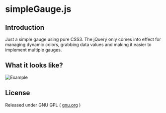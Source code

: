 simpleGauge.js
===========

Introduction
----------------

Just a simple gauge using pure CSS3. The jQuery only comes into effect for managing dynamic colors, grabbing data values and making it easier to implement multiple gauges.

What it looks like?
----------------

![Example](http://www.noeltock.com/images/example.png)

License
----------------

Released under GNU GPL ( [gnu.org](http://www.gnu.org/licenses/) )